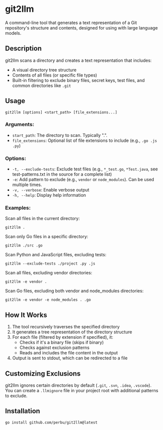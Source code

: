# git2llm

A command-line tool that generates a text representation of a Git repository's structure and contents, designed for
using with large language models.

## Description

git2llm scans a directory and creates a text representation that includes:

- A visual directory tree structure
- Contents of all files (or specific file types)
- Built-in filtering to exclude binary files, secret keys, test files, and common directories like `.git`

## Usage

```
git2llm [options] <start_path> [file_extensions...]
```

### Arguments:

- `start_path`: The directory to scan. Typically ".".
- `file_extensions`: Optional list of file extensions to include (e.g., `.go .js .py`)

### Options:

- `-t, --exclude-tests`: Exclude test files (e.g., `*_test.go`, `*Test.java`, see test-patterns.txt in the source for a
  complete list)
- `-e`: Add pattern to exclude (e.g., `vendor` or `node_modules`). Can be used multiple times.
- `-v, --verbose`: Enable verbose output
- `-h, --help`: Display help information

### Examples:

Scan all files in the current directory:

```
git2llm .
```

Scan only Go files in a specific directory:

```
git2llm ./src .go
```

Scan Python and JavaScript files, excluding tests:

```
git2llm --exclude-tests ./project .py .js
```

Scan all files, excluding vendor directories:

```
git2llm -e vendor .
```

Scan Go files, excluding both vendor and node_modules directories:

```
git2llm -e vendor -e node_modules . .go
```

## How It Works

1. The tool recursively traverses the specified directory
2. It generates a tree representation of the directory structure
3. For each file (filtered by extension if specified), it:
    - Checks if it's a binary file (skips if binary)
    - Checks against exclusion patterns
    - Reads and includes the file content in the output
4. Output is sent to stdout, which can be redirected to a file

## Customizing Exclusions

git2llm ignores certain directories by default (`.git`, `.svn`, `.idea`, `.vscode`).
You can create a `.llmignore` file in your project root with additional patterns to exclude.

## Installation

`go install github.com/perbu/git2llm@latest`
